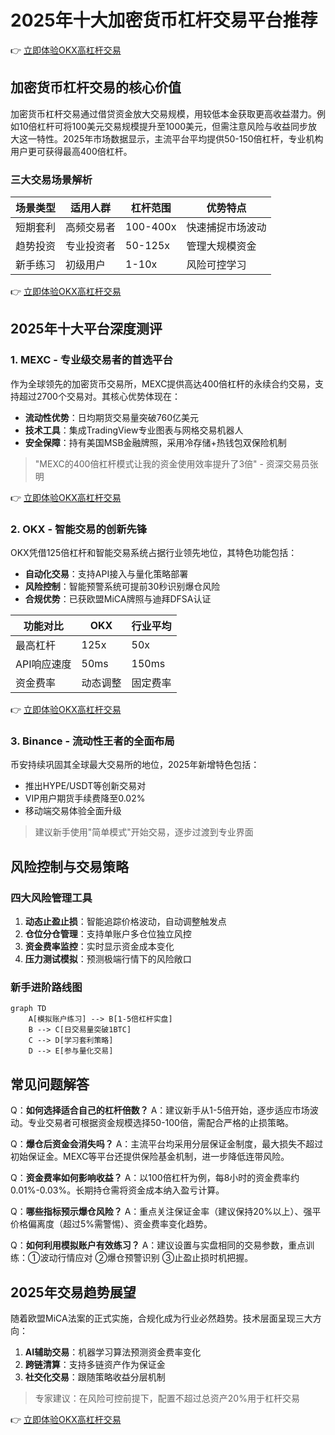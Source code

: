 # 2025年十大加密货币杠杆交易平台推荐

👉 [立即体验OKX高杠杆交易](https://bit.ly/okx_welcome)

## 加密货币杠杆交易的核心价值

加密货币杠杆交易通过借贷资金放大交易规模，用较低本金获取更高收益潜力。例如10倍杠杆可将100美元交易规模提升至1000美元，但需注意风险与收益同步放大这一特性。2025年市场数据显示，主流平台平均提供50-150倍杠杆，专业机构用户更可获得最高400倍杠杆。

### 三大交易场景解析
| 场景类型 | 适用人群 | 杠杆范围 | 优势特点 |
|---------|---------|---------|---------|
| 短期套利 | 高频交易者 | 100-400x | 快速捕捉市场波动 |
| 趋势投资 | 专业投资者 | 50-125x | 管理大规模资金 |
| 新手练习 | 初级用户 | 1-10x | 风险可控学习 |

👉 [立即体验OKX高杠杆交易](https://bit.ly/okx_welcome)

## 2025年十大平台深度测评

### 1. MEXC - 专业级交易者的首选平台

作为全球领先的加密货币交易所，MEXC提供高达400倍杠杆的永续合约交易，支持超过2700个交易对。其核心优势体现在：
- **流动性优势**：日均期货交易量突破760亿美元
- **技术工具**：集成TradingView专业图表与网格交易机器人
- **安全保障**：持有美国MSB金融牌照，采用冷存储+热钱包双保险机制

> "MEXC的400倍杠杆模式让我的资金使用效率提升了3倍" - 资深交易员张明

👉 [立即体验OKX高杠杆交易](https://bit.ly/okx_welcome)

### 2. OKX - 智能交易的创新先锋

OKX凭借125倍杠杆和智能交易系统占据行业领先地位，其特色功能包括：
- **自动化交易**：支持API接入与量化策略部署
- **风险控制**：智能预警系统可提前30秒识别爆仓风险
- **合规优势**：已获欧盟MiCA牌照与迪拜DFSA认证

| 功能对比 | OKX | 行业平均 |
|---------|-----|---------|
| 最高杠杆 | 125x | 50x |
| API响应速度 | 50ms | 150ms |
| 资金费率 | 动态调整 | 固定费率 |

👉 [立即体验OKX高杠杆交易](https://bit.ly/okx_welcome)

### 3. Binance - 流动性王者的全面布局

币安持续巩固其全球最大交易所的地位，2025年新增特色包括：
- 推出HYPE/USDT等创新交易对
- VIP用户期货手续费降至0.02%
- 移动端交易体验全面升级

> 建议新手使用"简单模式"开始交易，逐步过渡到专业界面

## 风险控制与交易策略

### 四大风险管理工具
1. **动态止盈止损**：智能追踪价格波动，自动调整触发点
2. **仓位分仓管理**：支持单账户多仓位独立风控
3. **资金费率监控**：实时显示资金成本变化
4. **压力测试模拟**：预测极端行情下的风险敞口

### 新手进阶路线图
```mermaid
graph TD
    A[模拟账户练习] --> B[1-5倍杠杆实盘]
    B --> C[日交易量突破1BTC]
    C --> D[学习套利策略]
    D --> E[参与量化交易]
```

## 常见问题解答

Q：**如何选择适合自己的杠杆倍数？**
A：建议新手从1-5倍开始，逐步适应市场波动。专业交易者可根据资金规模选择50-100倍，需配合严格的止损策略。

Q：**爆仓后资金会消失吗？**
A：主流平台均采用分层保证金制度，最大损失不超过初始保证金。MEXC等平台还提供保险基金机制，进一步降低连带风险。

Q：**资金费率如何影响收益？**
A：以100倍杠杆为例，每8小时的资金费率约0.01%-0.03%。长期持仓需将资金成本纳入盈亏计算。

Q：**哪些指标预示爆仓风险？**
A：重点关注保证金率（建议保持20%以上）、强平价格偏离度（超过5%需警惕）、资金费率变化趋势。

Q：**如何利用模拟账户有效练习？**
A：建议设置与实盘相同的交易参数，重点训练：①波动行情应对 ②爆仓预警识别 ③止盈止损时机把握。

## 2025年交易趋势展望

随着欧盟MiCA法案的正式实施，合规化成为行业必然趋势。技术层面呈现三大方向：
1. **AI辅助交易**：机器学习算法预测资金费率变化
2. **跨链清算**：支持多链资产作为保证金
3. **社交化交易**：跟随策略收益分层机制

> 专家建议：在风险可控前提下，配置不超过总资产20%用于杠杆交易

👉 [立即体验OKX高杠杆交易](https://bit.ly/okx_welcome)